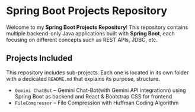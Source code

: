 # Spring Boot Projects Repository

Welcome to my **Spring Boot Projects Repository**! This repository contains multiple backend-only Java applications built with **Spring Boot**, each focusing on different concepts such as REST APIs, JDBC, etc.

## Projects Included

This repository includes sub-projects. Each one is located in its own folder with a dedicated `README.md` that explains its purpose, structure.

- `Gemini ChatBot` –  Gemini Chat-Bot(with Gemini API integrationn) using Spring Boot as backend and React & Bootstrap CSS for frontend
- `FileCompressor` –  File Compression with Huffman Coding Algorithm





